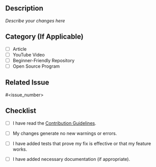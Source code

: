## Description
<!-- Please provide a summary of your changes. Include the motivation behind the changes and link to any relevant issues. This section should provide enough information for anyone reviewing your PR to understand what's being changed and why. -->

*Describe your changes here*

## Category (If Applicable)

<!-- Type 'x' in the square brackets '[ ]' to check the corresponding category -->

- [ ] Article
- [ ] YouTube Video
- [ ] Beginner-Friendly Repository
- [ ] Open Source Program

## Related Issue
<!-- If this PR is related to an issue, please include the issue number here. This helps in tracking and resolving issues efficiently. If there isn't a related issue, you can delete this section. -->

#<issue_number>

## Checklist
<!-- Please go through this checklist and confirm before submission. -->

- [ ] I have read the [Contribution Guidelines](https://github.com/Sriparno08/Start-Contributing/blob/main/CONTRIBUTING.md).
- [ ] My changes generate no new warnings or errors.
- [ ] I have added tests that prove my fix is effective or that my feature works.
- [ ] I have added necessary documentation (if appropriate).

